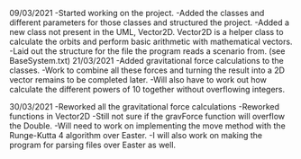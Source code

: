 09/03/2021
-Started working on the project. 
-Added the classes and different parameters for those classes and structured the project.
-Added a new class not present in the UML, Vector2D. Vector2D is a helper class to calculate the orbits and perform basic
arithmetic with mathematical vectors.
-Laid out the structure for the file the program reads a scenario from. (see BaseSystem.txt)
21/03/2021
-Added gravitational force calculations to the classes.
-Work to combine all these forces and turning the result into a 2D vector remains to be completed later. 
-Will also have to work out how calculate the different powers of 10 together without overflowing integers.

30/03/2021
-Reworked all the gravitational force calculations
-Reworked functions in Vector2D
-Still not sure if the gravForce function will overflow the Double.
-Will need to work on implementing the move method with the Runge-Kutta 4 algorithm over Easter.
-I will also work on making the program for parsing files over Easter as well.
